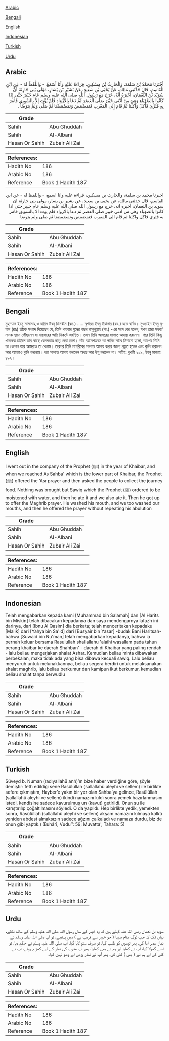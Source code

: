[Arabic](#arabic)

[Bengali](#bengali)

[English](#english)

[Indonesian](#indonesian)

[Turkish](#turkish)

[Urdu](#urdu)

## Arabic


<div dir="rtl" lang="ar" style={{fontSize:'larger',backgroundColor:'#f8f9fa',padding:20}}>
أَخْبَرَنَا مُحَمَّدُ بْنُ سَلَمَةَ، وَالْحَارِثُ بْنُ مِسْكِينٍ، قِرَاءَةً عَلَيْهِ وَأَنَا أَسْمَعُ، - وَاللَّفْظُ لَهُ - عَنِ ابْنِ الْقَاسِمِ، قَالَ حَدَّثَنِي مَالِكٌ، عَنْ يَحْيَى بْنِ سَعِيدٍ، عَنْ بُشَيْرِ بْنِ يَسَارٍ، مَوْلَى بَنِي حَارِثَةَ أَنَّ سُوَيْدَ بْنَ النُّعْمَانِ، أَخْبَرَهُ أَنَّهُ، خَرَجَ مَعَ رَسُولِ اللَّهِ صلى الله عليه وسلم عَامَ خَيْبَرَ حَتَّى إِذَا كَانُوا بِالصَّهْبَاءِ وَهِيَ مِنْ أَدْنَى خَيْبَرَ صَلَّى الْعَصْرَ ثُمَّ دَعَا بِالأَزْوَادِ فَلَمْ يُؤْتَ إِلاَّ بِالسَّوِيقِ فَأَمَرَ بِهِ فَثُرِّيَ فَأَكَلَ وَأَكَلْنَا ثُمَّ قَامَ إِلَى الْمَغْرِبِ فَتَمَضْمَضَ وَتَمَضْمَضْنَا ثُمَّ صَلَّى وَلَمْ يَتَوَضَّأْ ‏.‏
</div>
<div style={{backgroundColor:'#f8f9fa',padding:20, marginBottom: 10}}><table> <thead> <tr> <th>Grade</th> <th></th> </tr> </thead> <tbody> <tr><td>Sahih</td><td>Abu Ghuddah</td></tr><tr><td>Sahih</td><td>Al-Albani</td></tr><tr><td>Hasan Or Sahih</td><td>Zubair Ali Zai</td></tr></tbody></table><table> <thead> <tr> <th>References:</th> <th></th> </tr> </thead> <tbody><tr><td>Hadith No</td><td>186</td></tr><tr><td>Arabic No</td><td>186</td></tr><tr><td>Reference</td><td>Book 1 Hadith 187</td></tr></tbody></table></div>


<div dir="rtl" lang="ar" style={{fontSize:'larger',backgroundColor:'#f8f9fa',padding:20}}>
اخبرنا محمد بن سلمة، والحارث بن مسكين، قراءة عليه وانا اسمع، - واللفظ له - عن ابن القاسم، قال حدثني مالك، عن يحيى بن سعيد، عن بشير بن يسار، مولى بني حارثة ان سويد بن النعمان، اخبره انه، خرج مع رسول الله صلى الله عليه وسلم عام خيبر حتى اذا كانوا بالصهباء وهي من ادنى خيبر صلى العصر ثم دعا بالازواد فلم يوت الا بالسويق فامر به فثري فاكل واكلنا ثم قام الى المغرب فتمضمض وتمضمضنا ثم صلى ولم يتوضا
</div>
<div style={{backgroundColor:'#f8f9fa',padding:20, marginBottom: 10}}><table> <thead> <tr> <th>Grade</th> <th></th> </tr> </thead> <tbody> <tr><td>Sahih</td><td>Abu Ghuddah</td></tr><tr><td>Sahih</td><td>Al-Albani</td></tr><tr><td>Hasan Or Sahih</td><td>Zubair Ali Zai</td></tr></tbody></table><table> <thead> <tr> <th>References:</th> <th></th> </tr> </thead> <tbody><tr><td>Hadith No</td><td>186</td></tr><tr><td>Arabic No</td><td>186</td></tr><tr><td>Reference</td><td>Book 1 Hadith 187</td></tr></tbody></table></div>

## Bengali


<div dir="ltr" lang="bn" style={{fontSize:'larger',backgroundColor:'#f8f9fa',padding:20}}>
মুহাম্মাদ ইবনু সালামাহ্ ও হারিস ইবনু মিসকীন (রহ.) ..... বুশায়র ইবনু ইয়াসার (রহ.) হতে বর্ণিত। সুওয়াইদ ইবনু নুমান (রাঃ) তাঁকে সংবাদ দিয়েছেন যে, তিনি খায়বার যুদ্ধের বছর রাসূলুল্লাহ (সা.) -এর সঙ্গে বের হলেন, যখন তারা সহবা' নামক স্থানে পৌঁছলেন যা খায়বারের অতি নিকটে অবস্থিত। তখন তিনি আসরের সালাত আদায় করলেন। পরে তিনি কিছু খাদ্যদ্রব্য চাইলে তার কাছে কেবলমাত্র ছাতু দেয়া হলো। তাঁর আদেশক্রমে তা পানির সাথে মিশানো হলো, তারপর তিনি তা খেলেন আর আমরাও তা খেলাম। তারপর তিনি মাগরিবের সালাত আদায় করার জন্যে প্রস্তুত হলেন এবং কুলি করলেন আর আমরাও কুলি করলাম। পরে সালাত আদায় করলেন অথচ আর উযূ করলেন না। সহীহ: বুখারী ২০৯, ইবনু মাজাহ ৪৯২।
</div>
<div style={{backgroundColor:'#f8f9fa',padding:20, marginBottom: 10}}><table> <thead> <tr> <th>Grade</th> <th></th> </tr> </thead> <tbody> <tr><td>Sahih</td><td>Abu Ghuddah</td></tr><tr><td>Sahih</td><td>Al-Albani</td></tr><tr><td>Hasan Or Sahih</td><td>Zubair Ali Zai</td></tr></tbody></table><table> <thead> <tr> <th>References:</th> <th></th> </tr> </thead> <tbody><tr><td>Hadith No</td><td>186</td></tr><tr><td>Arabic No</td><td>186</td></tr><tr><td>Reference</td><td>Book 1 Hadith 187</td></tr></tbody></table></div>

## English


<div dir="ltr" lang="en" style={{fontSize:'larger',backgroundColor:'#f8f9fa',padding:20}}>
I went out in the company of the Prophet (ﷺ) in the year of Khaibar, and when we reached As Sahba' which is the lower part of Khaibar, the Prophet (ﷺ) offered the 'Asr prayer and then asked the people to collect the journey food. Nothing was brought but Sawiq which the Prophet (ﷺ) ordered to be moistened with water, and then he ate it and we also ate it. Then he got up to offer the Maghrib prayer. He washed his mouth, and we too washed our mouths, and then he offered the prayer without repeating his abulution
</div>
<div style={{backgroundColor:'#f8f9fa',padding:20, marginBottom: 10}}><table> <thead> <tr> <th>Grade</th> <th></th> </tr> </thead> <tbody> <tr><td>Sahih</td><td>Abu Ghuddah</td></tr><tr><td>Sahih</td><td>Al-Albani</td></tr><tr><td>Hasan Or Sahih</td><td>Zubair Ali Zai</td></tr></tbody></table><table> <thead> <tr> <th>References:</th> <th></th> </tr> </thead> <tbody><tr><td>Hadith No</td><td>186</td></tr><tr><td>Arabic No</td><td>186</td></tr><tr><td>Reference</td><td>Book 1 Hadith 187</td></tr></tbody></table></div>

## Indonesian


<div dir="ltr" lang="id" style={{fontSize:'larger',backgroundColor:'#f8f9fa',padding:20}}>
Telah mengabarkan kepada kami [Muhammad bin Salamah] dan [Al Harits bin Miskin] telah dibacakan kepadanya dan saya mendengarnya lafazh ini darinya, dari [Ibnu Al Qasim] dia berkata; telah menceritakan kepadaku [Malik] dari [Yahya bin Sa'id] dari [Busyair bin Yasar] -budak Bani Haritsah- bahwa [Suwaid bin Nu'man] telah mengabarkan kepadanya, bahwa ia pernah keluar bersama Rasulullah shallallahu 'alaihi wasallam pada tahun perang khaibar ke daerah Shahban' - daerah di Khaibar yang paling rendah - lalu beliau mengerjakan shalat Ashar. Kemudian beliau minta dibawakan perbekalan, maka tidak ada yang bisa dibawa kecuali sawiq. Lalu beliau menyuruh untuk melunakkannya, beliau segera berdiri untuk melaksanakan shalat maghrib, lalu beliau berkumur dan kamipun ikut berkumur, kemudian beliau shalat tanpa berwudlu
</div>
<div style={{backgroundColor:'#f8f9fa',padding:20, marginBottom: 10}}><table> <thead> <tr> <th>Grade</th> <th></th> </tr> </thead> <tbody> <tr><td>Sahih</td><td>Abu Ghuddah</td></tr><tr><td>Sahih</td><td>Al-Albani</td></tr><tr><td>Hasan Or Sahih</td><td>Zubair Ali Zai</td></tr></tbody></table><table> <thead> <tr> <th>References:</th> <th></th> </tr> </thead> <tbody><tr><td>Hadith No</td><td>186</td></tr><tr><td>Arabic No</td><td>186</td></tr><tr><td>Reference</td><td>Book 1 Hadith 187</td></tr></tbody></table></div>

## Turkish


<div dir="ltr" lang="tr" style={{fontSize:'larger',backgroundColor:'#f8f9fa',padding:20}}>
Süveyd b. Numan (radıyallahü anh)’ın bize haber verdiğine göre, şöyle demiştir: feth edildiği sene Rasûlüllah (sallallahü aleyhi ve sellem) ile birlikte sefere çıkmıştım, Hayber’e yakın bir yer olan Sahba’ya gelince, Rasûlüllah (sallallahü aleyhi ve sellem) ikindi namazını kıldı sonra yemek hazırlanmasını istedi, kendisine sadece kavurulmuş un (kavut) getirildi. Onun su ile karıştırılıp çoğaltılmasını söyledi. O da yapıldı. Hep birlikte yedik, yemekten sonra, Rasûlüllah (sallallahü aleyhi ve sellem) akşam namazını kılmaya kalktı yeniden abdest almaksızın sadece ağzını çalkaladı ve namaza durdu, biz de onun gibi yaptık.) (Buhârî, Vudu’’: 59; Muvatta', Tahara: 5)
</div>
<div style={{backgroundColor:'#f8f9fa',padding:20, marginBottom: 10}}><table> <thead> <tr> <th>Grade</th> <th></th> </tr> </thead> <tbody> <tr><td>Sahih</td><td>Abu Ghuddah</td></tr><tr><td>Sahih</td><td>Al-Albani</td></tr><tr><td>Hasan Or Sahih</td><td>Zubair Ali Zai</td></tr></tbody></table><table> <thead> <tr> <th>References:</th> <th></th> </tr> </thead> <tbody><tr><td>Hadith No</td><td>186</td></tr><tr><td>Arabic No</td><td>186</td></tr><tr><td>Reference</td><td>Book 1 Hadith 187</td></tr></tbody></table></div>

## Urdu


<div dir="rtl" lang="ur" style={{fontSize:'larger',backgroundColor:'#f8f9fa',padding:20}}>
سوید بن نعمان رضی اللہ عنہ کہتے ہیں کہ وہ خیبر کے سال رسول اللہ صلی اللہ علیہ وسلم کے ساتھ نکلے، یہاں تک کہ جب لوگ مقام صہبا ( جو خیبر سے قریب ہے ) میں پہنچے، تو آپ صلی اللہ علیہ وسلم نے نماز عصر ادا کی، پھر توشوں کو طلب کیا، تو صرف ستو لایا گیا، آپ صلی اللہ علیہ وسلم نے حکم دیا، تو اسے گھولا گیا، آپ نے کھایا اور ہم نے بھی کھایا، پھر آپ مغرب کی نماز کے لیے کھڑے ہوئے، آپ نے کلی کی اور ہم نے ( بھی ) کلی کی، پھر آپ نے نماز پڑھی اور وضو نہیں کیا۔
</div>
<div style={{backgroundColor:'#f8f9fa',padding:20, marginBottom: 10}}><table> <thead> <tr> <th>Grade</th> <th></th> </tr> </thead> <tbody> <tr><td>Sahih</td><td>Abu Ghuddah</td></tr><tr><td>Sahih</td><td>Al-Albani</td></tr><tr><td>Hasan Or Sahih</td><td>Zubair Ali Zai</td></tr></tbody></table><table> <thead> <tr> <th>References:</th> <th></th> </tr> </thead> <tbody><tr><td>Hadith No</td><td>186</td></tr><tr><td>Arabic No</td><td>186</td></tr><tr><td>Reference</td><td>Book 1 Hadith 187</td></tr></tbody></table></div>